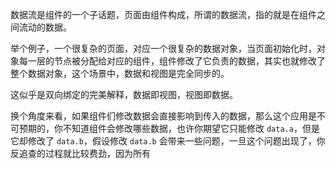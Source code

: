 数据流是组件的一个子话题，页面由组件构成，所谓的数据流，指的就是在组件之间流动的数据。

举个例子，一个很复杂的页面，对应一个很复杂的数据对象，当页面初始化时，对象每一层的节点被分配给对应的组件，组件修改了它负责的数据，其实也就修改了整个数据对象，这个场景中，数据和视图是完全同步的。

这似乎是双向绑定的完美解释，数据即视图，视图即数据。

换个角度来看，如果组件们修改数据会直接影响到传入的数据，那么这个应用是不可预期的，你不知道组件会修改哪些数据，也许你期望它只能修改 `data.a`，但是它却修改了 `data.b`，假设修改 `data.b` 会带来一些问题，一旦这个问题出现了，你反追查的过程就比较费劲，因为所有


